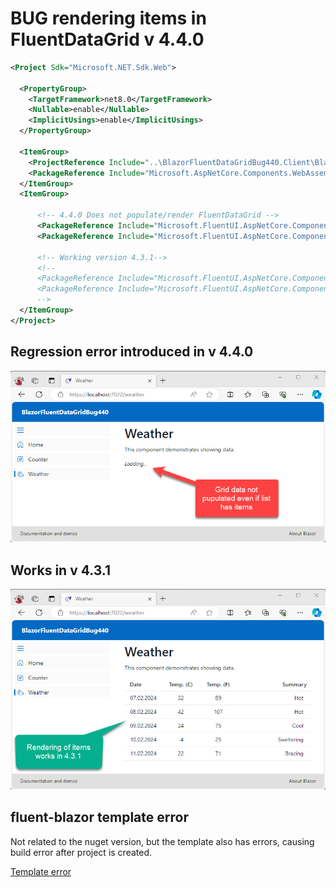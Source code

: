 # BUG rendering items in FluentDataGrid v 4.4.0

```xml
<Project Sdk="Microsoft.NET.Sdk.Web">

  <PropertyGroup>
    <TargetFramework>net8.0</TargetFramework>
    <Nullable>enable</Nullable>
    <ImplicitUsings>enable</ImplicitUsings>
  </PropertyGroup>

  <ItemGroup>
    <ProjectReference Include="..\BlazorFluentDataGridBug440.Client\BlazorFluentDataGridBug440.Client.csproj" />
    <PackageReference Include="Microsoft.AspNetCore.Components.WebAssembly.Server" Version="8.*-*" />
  </ItemGroup>
  <ItemGroup>

	  <!-- 4.4.0 Does not populate/render FluentDataGrid -->
	  <PackageReference Include="Microsoft.FluentUI.AspNetCore.Components" Version="4.*-* " />       <!-- Effectively using version 4.4.0 -->
	  <PackageReference Include="Microsoft.FluentUI.AspNetCore.Components.Icons" Version="4.*-* " /> <!-- Effectively using version 4.4.0 -->

	  <!-- Working version 4.3.1-->
	  <!--
	  <PackageReference Include="Microsoft.FluentUI.AspNetCore.Components" Version="4.3.1" />
	  <PackageReference Include="Microsoft.FluentUI.AspNetCore.Components.Icons" Version="4.3.1" />
	  -->
  </ItemGroup>
</Project>

```

## Regression error introduced in v 4.4.0

![v 4.4.0](./FluentDataGrid-NotRenderingItems-v4.4.0.png)

## Works in v 4.3.1

![v4.3.1](./FluentDataGrid-RenderingItems-v4.3.1.png)

## fluent-blazor template error

Not related to the nuget version, but the template also has errors, causing build error after project is created.

[Template error](MissingQuoteInTemplate.png)
